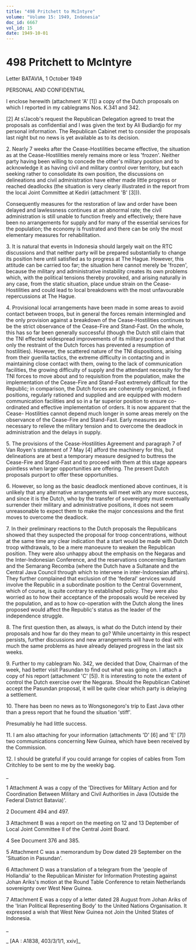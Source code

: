 ```yaml
---
title: "498 Pritchett to McIntyre"
volume: "Volume 15: 1949, Indonesia"
doc_id: 6667
vol_id: 15
date: 1949-10-01
---
```


# 498 Pritchett to McIntyre

Letter BATAVIA, 1 October 1949

PERSONAL AND CONFIDENTIAL

I enclose herewith (attachment 'A' [1]) a copy of the Dutch proposals on which I reported in my cablegrams Nos. K.341 and 342.

[2] At s'Jacob's request the Republican Delegation agreed to treat the proposals as confidential and I was given the text by Ali Budiardjo for my personal information. The Republican Cabinet met to consider the proposals last night but no news is yet available as to its decision.

2\. Nearly 7 weeks after the Cease-Hostilities became effective, the situation as at the Cease-Hostilities merely remains more or less 'frozen'. Neither party having been willing to concede the other's military position and to acknowledge it as having civil and military control over territory, but each seeking rather to consolidate its own position, the discussions on delineations and civil administration have either made little progress or reached deadlocks (the situation is very clearly illustrated in the report from the local Joint Committee at Kediri (attachment 'B' [3])).

Consequently measures for the restoration of law and order have been delayed and lawlessness continues at an abnormal rate; the civil administration is still unable to function freely and effectively; there have been no arrangements for supply and for many of the essential services for the population; the economy is frustrated and there can be only the most elementary measures for rehabilitation.

3\. It is natural that events in Indonesia should largely wait on the RTC discussions and that neither party will be prepared substantially to change its position here until satisfied as to progress at The Hague. However, this attitude can be carried too far; the situation here cannot merely be 'frozen', because the military and administrative instability creates its own problems which, with the political tensions thereby provoked, and arising naturally in any case, from the static situation, place undue strain on the Cease-Hostilities and could lead to local breakdowns with the most unfavourable repercussions at The Hague.

4\. Provisional local arrangements have been made in some areas to avoid contact between troops, but in general the forces remain intermingled and the only provision against a breakdown of the Cease-Hostilities continues to be the strict observance of the Cease-Fire and Stand-Fast. On the whole, this has so far been generally successful (though the Dutch still claim that the TNI effected widespread improvements of its military position and that only the restraint of the Dutch forces has prevented a resumption of hostilities). However, the scattered nature of the TNI dispositions, arising from their guerilla tactics, the extreme difficulty in contacting and in maintaining close contact with them, owing to the lack of communication facilities, the growing difficulty of supply and the attendant necessity for the TNI forces to move about and to requisition from the population, make the implementation of the Cease-Fire and Stand-Fast extremely difficult for the Republic; in comparison, the Dutch forces are coherently organized, in fixed positions, regularly rationed and supplied and are equipped with modern communication facilities and so in a far superior position to ensure co-ordinated and effective implementation of orders. It is now apparent that the Cease- Hostilities cannot depend much longer in some areas merely on the observance of the Cease-Fire and Stand-Fast. Early measures are necessary to relieve the military tension and to overcome the deadlock in administration and the delays in supply.

5\. The provisions of the Cease-Hostilities Agreement and paragraph 7 of Van Royen's statement of 7 May [4] afford the machinery for this, but delineations are at best a temporary measure designed to buttress the Cease-Fire and Stand-Fast and to proceed with them at this stage appears pointless when larger opportunities are offering. The present Dutch proposals purport to offer these opportunities.

6\. However, so long as the basic deadlock mentioned above continues, it is unlikely that any alternative arrangements will meet with any more success, and since it is the Dutch, who by the transfer of sovereignty must eventually surrender their military and administrative positions, it does not seem unreasonable to expect them to make the major concessions and the first moves to overcome the deadlock.

7\. In their preliminary reactions to the Dutch proposals the Republicans showed that they suspected the proposal for troop concentrations, without at the same time any clear indication that a start would be made with Dutch troop withdrawals, to be a mere manoeuvre to weaken the Republican position. They were also unhappy about the emphasis on the Negaras and the Inter-Indonesian Conference, and the reservations concerning Bantam and the Semarang Recomba (where the Dutch have a Sultanate and the Central Java Council through which to intervene in inter-Indonesian affairs). They further complained that exclusion of the 'federal' services would involve the Republic in a subordinate position to the Central Government, which of course, is quite contrary to established policy. They were also worried as to how their acceptance of the proposals would be received by the population, and as to how co-operation with the Dutch along the lines proposed would affect the Republic's status as the leader of the independence struggle.

8\. The first question then, as always, is what do the Dutch intend by their proposals and how far do they mean to go? While uncertainty in this respect persists, further discussions and new arrangements will have to deal with much the same problems as have already delayed progress in the last six weeks.

9\. Further to my cablegram No. 342, we decided that Dow, Chairman of the week, had better visit Pasundan to find out what was going on. I attach a copy of his report (attachment 'C' [5]). It is interesting to note the extent of control the Dutch exercise over the Negaras. Should the Republican Cabinet accept the Pasundan proposal, it will be quite clear which party is delaying a settlement.

10\. There has been no news as to Wongsonegoro's trip to East Java other than a press report that he found the situation 'stiff'.

Presumably he had little success.

11\. I am also attaching for your information (attachments 'D' [6] and 'E' [7]) two communications concerning New Guinea, which have been received by the Commission.

12\. I should be grateful if you could arrange for copies of cables from Tom Critchley to be sent to me by the weekly bag.

_

1 Attachment A was a copy of the 'Directives for Military Action and for Coordination Between Military and Civil Authorities in Java (Outside the Federal District Batavia)'.

2 Document 494 and 497.

3 Attachment B was a report on the meeting on 12 and 13 Deptember of Local Joint Committee II of the Central Joint Board.

4 See Document 376 and 385.

5 Attachment C was a memorandum by Dow dated 29 September on the 'Situation in Pasundan'.

6 Attachment D was a translation of a telegram from the 'people of Hollandia' to the Republican Minister for Information Protesting against Johan Ariks's motion at the Round Table Conference to retain Netherlands sovereignty over West New Guinea.

7 Attachment E was a copy of a letter dated 28 August from Johan Ariks of the 'Irian Political Representing Body' to the United Nations Organisation. It expressed a wish that West New Guinea not Join the United States of Indonesia.

_

_ [AA : A1838, 403/3/1/1, xxiv]_
